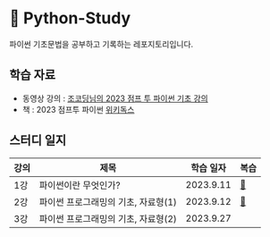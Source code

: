 # 📖 Python-Study
파이썬 기초문법을 공부하고 기록하는 레포지토리입니다.

## 학습 자료
- 동영상 강의 : [조코딩님의 2023 점프 투 파이썬 기초 강의](https://youtube.com/playlist?list=PLU9-uwewPMe05-khW3YcDEaHMk_qA-7lI&si=Hg4J4BEXUVkI_mwW)
- 책 : 2023 점프투 파이썬 [위키독스](https://wikidocs.net/book/1)

## 스터디 일지
|강의|제목|학습 일자|복습|
|----|----|---------|-----|
|1강|파이썬이란 무엇인가?|2023.9.11|[🔗](https://hooworld1229.tistory.com/4)|
|2강|파이썬 프로그래밍의 기초, 자료형(1)|2023.9.12|[🔗](https://hooworld1229.tistory.com/5)
|3강|파이썬 프로그래밍의 기초, 자료형(2)|2023.9.27|
